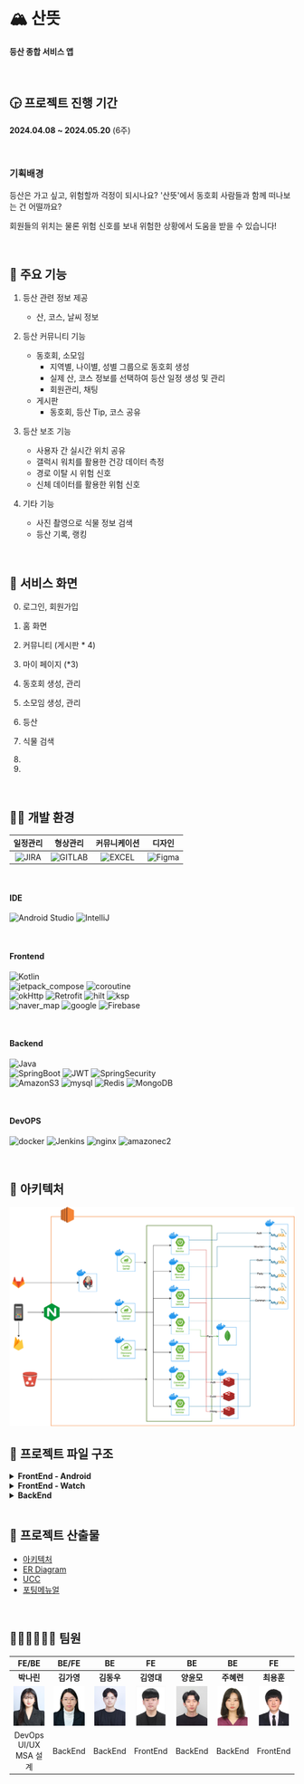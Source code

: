 # 🏔 산뜻

#### 등산 종합 서비스 앱

<br />

## 🕞 프로젝트 진행 기간
**2024.04.08 ~ 2024.05.20** (6주)

<br />

### 기획배경
등산은 가고 싶고, 위험할까 걱정이 되시나요?
'산뜻'에서 동호회 사람들과 함께 떠나보는 건 어떨까요?

회원들의 위치는 물론 위험 신호를 보내 위험한 상황에서 도움을 받을 수 있습니다!

<br />

## 💬 주요 기능
1. 등산 관련 정보 제공
    - 산, 코스, 날씨 정보

2. 등산 커뮤니티 기능
    - 동호회, 소모임
        - 지역별, 나이별, 성별 그룹으로 동호회 생성
        - 실제 산, 코스 정보를 선택하여 등산 일정 생성 및 관리
        - 회원관리, 채팅
    - 게시판
        - 동호회, 등산 Tip, 코스 공유

3. 등산 보조 기능
    - 사용자 간 실시간 위치 공유
    - 갤럭시 워치를 활용한 건강 데이터 측정
    - 경로 이탈 시 위험 신호
    - 신체 데이터를 활용한 위험 신호

4. 기타 기능
    - 사진 촬영으로 식물 정보 검색
    - 등산 기록, 랭킹


<br />

## 📱 서비스 화면

0. 로그인, 회원가입

0. 홈 화면

0. 커뮤니티 (게시판 * 4)

0. 마이 페이지 (*3)

0. 동호회 생성, 관리

0. 소모임 생성, 관리

0. 등산

0. 식물 검색

0. 

0. 


<br />

## 👩‍💻 개발 환경

<a name="item-three"></a>

|일정관리|형상관리|커뮤니케이션|디자인|
|:---:|:---:|:---:|:---:|
| ![JIRA](https://img.shields.io/badge/jira-0052CC?style=for-the-badge&logo=jirasoftware&logoColor=white) | ![GITLAB](https://img.shields.io/badge/gitlab-FC6D26?style=for-the-badge&logo=gitlab&logoColor=white) | ![EXCEL](https://img.shields.io/badge/googlesheets-34A853?style=for-the-badge&logo=notion&logoColor=white) | ![Figma](https://img.shields.io/badge/figma-%23F24E1E.svg?style=for-the-badge&logo=figma&logoColor=white) |


<br />


#### **IDE**

![Android Studio](https://img.shields.io/badge/android%20studio-346ac1?style=for-the-badge&logo=android%20studio&logoColor=white) ![IntelliJ](https://img.shields.io/badge/intellijidea-000000?style=for-the-badge&logo=intellijidea&logoColor=white)

<br />


#### **Frontend**
![Kotlin](https://img.shields.io/badge/kotlin-%237F52FF.svg?style=for-the-badge&logo=kotlin&logoColor=white)  
![jetpack_compose](https://img.shields.io/badge/jetpack_compose-4285F4?style=for-the-badge&logo=jetpackcompose&logoColor=white) ![coroutine](https://img.shields.io/badge/coroutine-8A9296?style=for-the-badge&logo=coroutine&logoColor=white)  
![okHttp](https://img.shields.io/badge/okHttp-009020?style=for-the-badge&logo=okHttp&logoColor=white) ![Retrofit](https://img.shields.io/badge/Retrofit-CC0000?style=for-the-badge&logo=Retrofit&logoColor=white)
![hilt](https://img.shields.io/badge/hilt-231F20?style=for-the-badge&logo=hilt&logoColor=white) ![ksp](https://img.shields.io/badge/ksp-ED8106?style=for-the-badge&logo=ksp&logoColor=white)  
![naver_map](https://img.shields.io/badge/naver_map-03C75A?style=for-the-badge&logo=naver&logoColor=white) ![google](https://img.shields.io/badge/google_map-4285F4?style=for-the-badge&logo=google&logoColor=white) ![Firebase](https://img.shields.io/badge/firebase-FFCA28?style=for-the-badge&logo=firebase&logoColor=white)

<br />


#### **Backend**

![Java](https://img.shields.io/badge/java-%23ED8B00.svg?style=for-the-badge&logo=openjdk&logoColor=white)  
![SpringBoot](https://img.shields.io/badge/springboot-6DB33F?style=for-the-badge&logo=springboot&logoColor=white) ![JWT](https://img.shields.io/badge/JWT-black?style=for-the-badge&logo=JSON%20web%20tokens) ![SpringSecurity](https://img.shields.io/badge/springsecurity-6DB33F?style=for-the-badge&logo=springsecurity&logoColor=white)  
![AmazonS3](https://img.shields.io/badge/AmazonS3-569A31?style=for-the-badge&logo=AmazonS3&logoColor=white) ![mysql](https://img.shields.io/badge/mysql-4479A1?style=for-the-badge&logo=mysql&logoColor=white) ![Redis](https://img.shields.io/badge/redis-DC382D?style=for-the-badge&logo=redis&logoColor=white) ![MongoDB](https://img.shields.io/badge/MongoDB-%234ea94b.svg?style=for-the-badge&logo=mongodb&logoColor=white)

<br />


#### **DevOPS**

![docker](https://img.shields.io/badge/docker-2496ED?style=for-the-badge&logo=docker&logoColor=white) ![Jenkins](https://img.shields.io/badge/Jenkins-D24939?style=for-the-badge&logo=Jenkins&logoColor=white) ![nginx](https://img.shields.io/badge/nginx-009639?style=for-the-badge&logo=nginx&logoColor=white) ![amazonec2](https://img.shields.io/badge/amazonec2-FF9900?style=for-the-badge&logo=amazonec2&logoColor=white)

<br />

## 🏢 아키텍처
<img src="./documents/산뜻_아키텍처.png" style="background-color: white;">



## 📂 프로젝트 파일 구조

<details>
<summary><b>FrontEnd - Android</b></summary>

```
📦santeut
 ┣ 📂data
 ┃ ┣ 📂apiservice
 ┃ ┃ ┣ 📜AuthApiService.kt
 ┃ ┃ ┣ 📜CommonApiService.kt
 ┃ ┃ ┣ 📜GuildApiService.kt
 ┃ ┃ ┣ 📜HikingApiService.kt
 ┃ ┃ ┣ 📜MountainApiService.kt
 ┃ ┃ ┣ 📜PartyApiService.kt
 ┃ ┃ ┣ 📜PlantIdApi.kt
 ┃ ┃ ┣ 📜PostApiService.kt
 ┃ ┃ ┣ 📜UserApiService.kt
 ┃ ┃ ┗ 📜WeatherApi.kt
 ┃ ┣ 📂di
 ┃ ┃ ┣ 📜AppModule.kt
 ┃ ┃ ┣ 📜RemoteModule.kt
 ┃ ┃ ┣ 📜RepositoryModule.kt
 ┃ ┃ ┗ 📜WebSocketClient.kt
 ┃ ┣ 📂model
 ┃ ┃ ┣ 📂request
 ┃ ┃ ┃ ┣ 📜CreateCommentRequest.kt
 ┃ ┃ ┃ ┣ 📜CreatePartyRequest.kt
 ┃ ┃ ┃ ┣ 📜CreatePostRequest.kt
 ┃ ┃ ┃ ┣ 📜EndHikingRequest.kt
 ┃ ┃ ┃ ┣ 📜FCMTokenRequest.kt
 ┃ ┃ ┃ ┣ 📜GuildRequest.kt
 ┃ ┃ ┃ ┣ 📜LoginRequest.kt
 ┃ ┃ ┃ ┣ 📜PartyIdRequest.kt
 ┃ ┃ ┃ ┣ 📜PlantIdentificationRequest.kt
 ┃ ┃ ┃ ┣ 📜SignUpRequest.kt
 ┃ ┃ ┃ ┣ 📜StartHikingRequest.kt
 ┃ ┃ ┃ ┗ 📜WebSocketSendMessageRequest.kt
 ┃ ┃ ┣ 📂response
 ┃ ┃ ┃ ┣ 📜AllcourseResponse.kt
 ┃ ┃ ┃ ┣ 📜ChatResponse.kt
 ┃ ┃ ┃ ┣ 📜CommentResponse.kt
 ┃ ┃ ┃ ┣ 📜CoursePostDetailResponse.kt
 ┃ ┃ ┃ ┣ 📜GuildResponse.kt
 ┃ ┃ ┃ ┣ 📜HikingResponse.kt
 ┃ ┃ ┃ ┣ 📜LocationData.kt
 ┃ ┃ ┃ ┣ 📜LoginResponse.kt
 ┃ ┃ ┃ ┣ 📜MountainResponse.kt
 ┃ ┃ ┃ ┣ 📜MyCourseResponse.kt
 ┃ ┃ ┃ ┣ 📜MyProfileResponse.kt
 ┃ ┃ ┃ ┣ 📜PartyCourseResponse.kt
 ┃ ┃ ┃ ┣ 📜PartyResponse.kt
 ┃ ┃ ┃ ┣ 📜PostResponse.kt
 ┃ ┃ ┃ ┣ 📜ReadPostResponse.kt
 ┃ ┃ ┃ ┣ 📜UserLocationDataResponse.kt
 ┃ ┃ ┃ ┗ 📜WebSocketMessageResponse.kt
 ┃ ┃ ┣ 📜ApiResult.kt
 ┃ ┃ ┗ 📜CustomResponse.kt
 ┃ ┣ 📂repository
 ┃ ┃ ┣ 📜AuthRepository.kt
 ┃ ┃ ┣ 📜AuthRepositoryImpl.kt
 ┃ ┃ ┣ 📜CommonRepository.kt
 ┃ ┃ ┣ 📜CommonRepositoryImpl.kt
 ┃ ┃ ┣ 📜GuildRepository.kt
 ┃ ┃ ┣ 📜GuildRepositoryImpl.kt
 ┃ ┃ ┣ 📜HikingRepository.kt
 ┃ ┃ ┣ 📜HikingRepositoryImpl.kt
 ┃ ┃ ┣ 📜MountainRepository.kt
 ┃ ┃ ┣ 📜MountainRepositoryImpl.kt
 ┃ ┃ ┣ 📜PartyRepository.kt
 ┃ ┃ ┣ 📜PartyRepositoryImpl.kt
 ┃ ┃ ┣ 📜PostRepository.kt
 ┃ ┃ ┣ 📜PostRepositoryImpl.kt
 ┃ ┃ ┣ 📜UserRepository.kt
 ┃ ┃ ┗ 📜UserRepositoryImpl.kt
 ┃ ┗ 📂util
 ┃ ┃ ┣ 📜AuthInterceptor.kt
 ┃ ┃ ┣ 📜CameraX.kt
 ┃ ┃ ┣ 📜CameraXFactory.kt
 ┃ ┃ ┣ 📜CameraXImpl.kt
 ┃ ┃ ┣ 📜RecordingInfo.kt
 ┃ ┃ ┣ 📜RecordingState.kt
 ┃ ┃ ┗ 📜SharedPreferencesUtil.kt
 ┣ 📂designsystem
 ┃ ┗ 📂theme
 ┃ ┃ ┣ 📜Color.kt
 ┃ ┃ ┣ 📜Theme.kt
 ┃ ┃ ┣ 📜Type.kt
 ┃ ┃ ┗ 📜Typography.kt
 ┣ 📂domain
 ┃ ┗ 📂usecase
 ┃ ┃ ┣ 📜CommonUseCase.kt
 ┃ ┃ ┣ 📜FCMTokenUseCase.kt
 ┃ ┃ ┣ 📜GuildUseCase.kt
 ┃ ┃ ┣ 📜HikingUseCase.kt
 ┃ ┃ ┣ 📜LoginUseCase.kt
 ┃ ┃ ┣ 📜MountainUseCase.kt
 ┃ ┃ ┣ 📜PartyUseCase.kt
 ┃ ┃ ┣ 📜PostUseCase.kt
 ┃ ┃ ┣ 📜SignUpUseCase.kt
 ┃ ┃ ┗ 📜UserUseCase.kt
 ┣ 📂ui
 ┃ ┣ 📂chat
 ┃ ┃ ┣ 📜ChatListScreen.kt
 ┃ ┃ ┣ 📜ChatScreen.kt
 ┃ ┃ ┣ 📜ChatViewModel.kt
 ┃ ┃ ┗ 📜Message.kt
 ┃ ┣ 📂community
 ┃ ┃ ┣ 📂common
 ┃ ┃ ┃ ┣ 📜CommentScreen.kt
 ┃ ┃ ┃ ┗ 📜ReadPostScreen.kt
 ┃ ┃ ┣ 📂course
 ┃ ┃ ┃ ┣ 📜CreateCoursePostScreen.kt
 ┃ ┃ ┃ ┣ 📜FindHikingHistory.kt
 ┃ ┃ ┃ ┣ 📜PostCourseScreen.kt
 ┃ ┃ ┃ ┗ 📜ReadCoursePostScreen.kt
 ┃ ┃ ┣ 📂guild
 ┃ ┃ ┃ ┗ 📜JoinGuildScreen.kt
 ┃ ┃ ┣ 📂party
 ┃ ┃ ┃ ┗ 📜JoinPartyScreen.kt
 ┃ ┃ ┣ 📂tips
 ┃ ┃ ┃ ┣ 📜CreateTipPostScreen.kt
 ┃ ┃ ┃ ┗ 📜PostTipsScreen.kt
 ┃ ┃ ┣ 📜CommonViewModel.kt
 ┃ ┃ ┣ 📜CommunityScreen.kt
 ┃ ┃ ┗ 📜PostViewModel.kt
 ┃ ┣ 📂guild
 ┃ ┃ ┣ 📜CreateGuildPostScreen.kt
 ┃ ┃ ┣ 📜CreateGuildScreen.kt
 ┃ ┃ ┣ 📜GuildApplyListScreen.kt
 ┃ ┃ ┣ 📜GuildCommunityScreen.kt
 ┃ ┃ ┣ 📜GuildInfoScreen.kt
 ┃ ┃ ┣ 📜GuildMemberListScreen.kt
 ┃ ┃ ┣ 📜GuildPostDetailScreen.kt
 ┃ ┃ ┣ 📜GuildRankingScreen.kt
 ┃ ┃ ┣ 📜GuildScreen.kt
 ┃ ┃ ┣ 📜GuildViewModel.kt
 ┃ ┃ ┣ 📜MyGuildListScreen.kt
 ┃ ┃ ┣ 📜MyGuildScreen.kt
 ┃ ┃ ┗ 📜UpdateGuildScreen.kt
 ┃ ┣ 📂home
 ┃ ┃ ┣ 📜HomeScreen.kt
 ┃ ┃ ┗ 📜HomeViewModel.kt
 ┃ ┣ 📂landing
 ┃ ┃ ┣ 📜LandingScreen.kt
 ┃ ┃ ┣ 📜UserState.kt
 ┃ ┃ ┗ 📜UserViewModel.kt
 ┃ ┣ 📂login
 ┃ ┃ ┣ 📜LoginEvent.kt
 ┃ ┃ ┣ 📜LoginScreen.kt
 ┃ ┃ ┗ 📜LoginViewModel.kt
 ┃ ┣ 📂map
 ┃ ┃ ┣ 📜LocationModule.kt
 ┃ ┃ ┣ 📜MapScreen.kt
 ┃ ┃ ┣ 📜MapViewModel.kt
 ┃ ┃ ┣ 📜PlantViewModel.kt
 ┃ ┃ ┗ 📜SearchPlant.kt
 ┃ ┣ 📂mountain
 ┃ ┃ ┣ 📜MountainListScreen.kt
 ┃ ┃ ┣ 📜MountainScreen.kt
 ┃ ┃ ┗ 📜MountainViewModel.kt
 ┃ ┣ 📂mypage
 ┃ ┃ ┣ 📜MyHikingScreen.kt
 ┃ ┃ ┣ 📜MyPageScreen.kt
 ┃ ┃ ┣ 📜MyProfileScreen.kt
 ┃ ┃ ┣ 📜MyScheduleScreen.kt
 ┃ ┃ ┗ 📜UserViewModel.kt
 ┃ ┣ 📂navigation
 ┃ ┃ ┣ 📂bottom
 ┃ ┃ ┃ ┣ 📜BottomNavBar.kt
 ┃ ┃ ┃ ┣ 📜CommunityNavGraph.kt
 ┃ ┃ ┃ ┣ 📜GuildNavGraph.kt
 ┃ ┃ ┃ ┣ 📜HomeNavGraph.kt
 ┃ ┃ ┃ ┣ 📜MapNavGraph.kt
 ┃ ┃ ┃ ┣ 📜MountainNavGraph.kt
 ┃ ┃ ┃ ┗ 📜MyPageNavGraph.kt
 ┃ ┃ ┣ 📂top
 ┃ ┃ ┃ ┣ 📜TopBar.kt
 ┃ ┃ ┃ ┗ 📜TopNavGraph.kt
 ┃ ┃ ┣ 📜SanteutNavGraph.kt
 ┃ ┃ ┗ 📜UnAuthNavGraph.kt
 ┃ ┣ 📂noti
 ┃ ┃ ┗ 📜NotiScreen.kt
 ┃ ┣ 📂party
 ┃ ┃ ┣ 📜InputPartyInfoScreen.kt
 ┃ ┃ ┣ 📜MyPartyListScreen.kt
 ┃ ┃ ┣ 📜PartyViewModel.kt
 ┃ ┃ ┗ 📜SelectedMountain.kt
 ┃ ┣ 📂signup
 ┃ ┃ ┣ 📜SIgnUpEvent.kt
 ┃ ┃ ┣ 📜SignUpScreen.kt
 ┃ ┃ ┗ 📜SignUpViewModel.kt
 ┃ ┗ 📂wearable
 ┃ ┃ ┗ 📜WearableViewModel.kt
 ┣ 📜MainActivity.kt
 ┣ 📜MainApplication.kt
 ┣ 📜MyFirebaseMessagingService.kt
 ┗ 📜SanteutApp.kt
```

</details>

<details>
<summary><b>FrontEnd - Watch</b></summary>

```
📦santeut
 ┣ 📂data
 ┃ ┣ 📜ExerciseClientKtx.kt
 ┃ ┣ 📜ExerciseClientManager.kt
 ┃ ┗ 📜HealthServicesRepository.kt
 ┣ 📂design
 ┃ ┗ 📂theme
 ┃ ┃ ┗ 📜Theme.kt
 ┣ 📂di
 ┃ ┣ 📜BindService.kt
 ┃ ┣ 📜MainModule.kt
 ┃ ┗ 📜ServiceModule.kt
 ┣ 📂service
 ┃ ┣ 📜ExerciseLogger.kt
 ┃ ┣ 📜ExerciseNotificationManager.kt
 ┃ ┣ 📜ExerciseService.kt
 ┃ ┣ 📜ExerciseServiceMonitor.kt
 ┃ ┗ 📜ExerciseState.kt
 ┣ 📂ui
 ┃ ┣ 📂health
 ┃ ┃ ┣ 📜HealthScreen.kt
 ┃ ┃ ┣ 📜HealthScreenState.kt
 ┃ ┃ ┗ 📜HealthViewModel.kt
 ┃ ┣ 📂main
 ┃ ┃ ┣ 📜MainScreen.kt
 ┃ ┃ ┗ 📜MainViewModel.kt
 ┃ ┣ 📂map
 ┃ ┃ ┗ 📜MapScreen.kt
 ┃ ┣ 📜HealthDataViewModel.kt
 ┃ ┗ 📜WearableModule.kt
 ┣ 📜MainActivity.kt
 ┣ 📜MainApplication.kt
 ┗ 📜SanteutApp.kt
```

</details>

<details>
<summary><b>BackEnd</b></summary>

```
📦gateway
 ┣ 📂authorize
 ┃ ┗ 📜AuthorizationToken.java
 ┣ 📂filter
 ┃ ┣ 📜CustomFilter.java
 ┃ ┗ 📜GlobalFilter.java
 ┗ 📜GatewayApplication.java
 ```

```
📦auth
 ┣ 📂common
 ┃ ┣ 📂exception
 ┃ ┃ ┣ 📜ApiExceptionController.java
 ┃ ┃ ┗ 📜DataNotFoundException.java
 ┃ ┣ 📂jwt
 ┃ ┃ ┣ 📜JwtFilter.java
 ┃ ┃ ┗ 📜JwtTokenProvider.java
 ┃ ┣ 📂response
 ┃ ┃ ┣ 📜BasicResponse.java
 ┃ ┃ ┣ 📜ErrorResponse.java
 ┃ ┃ ┣ 📜PagingResponse.java
 ┃ ┃ ┗ 📜ResponseCode.java
 ┃ ┣ 📂userDetail
 ┃ ┃ ┗ 📜CustomUserDetailsService.java
 ┃ ┗ 📂util
 ┃ ┃ ┗ 📜ResponseUtil.java
 ┣ 📂config
 ┃ ┣ 📜CorsConfig.java
 ┃ ┣ 📜RedisConfig.java
 ┃ ┣ 📜S3Config.java
 ┃ ┗ 📜SecurityConfig.java
 ┣ 📂controller
 ┃ ┣ 📜AuthController.java
 ┃ ┗ 📜UserController.java
 ┣ 📂dto
 ┃ ┣ 📂request
 ┃ ┃ ┣ 📜HikingRecordRequest.java
 ┃ ┃ ┣ 📜PartyMemberInfoRequest.java
 ┃ ┃ ┣ 📜SignInRequestDto.java
 ┃ ┃ ┣ 📜SignUpRequestDto.java
 ┃ ┃ ┣ 📜UpdatePasswordRequest.java
 ┃ ┃ ┣ 📜UpdateProfileImageRequest.java
 ┃ ┃ ┗ 📜UpdateProfileRequest.java
 ┃ ┗ 📂response
 ┃ ┃ ┣ 📜GetMountainRecordResponse.java
 ┃ ┃ ┣ 📜GetMypageProfileResponse.java
 ┃ ┃ ┣ 📜GetPartyMemberInfoResponse.java
 ┃ ┃ ┣ 📜GetUserInfoResponse.java
 ┃ ┃ ┣ 📜GetUserLevelResponse.java
 ┃ ┃ ┣ 📜JwtTokenResponseDto.java
 ┃ ┃ ┗ 📜SignInResponse.java
 ┣ 📂entity
 ┃ ┣ 📜Image.java
 ┃ ┣ 📜RefreshToken.java
 ┃ ┗ 📜UserEntity.java
 ┣ 📂feign
 ┣ 📂repository
 ┃ ┣ 📜RefreshTokenRepository.java
 ┃ ┗ 📜UserRepository.java
 ┣ 📂service
 ┃ ┣ 📂implementation
 ┃ ┃ ┣ 📜AuthServiceImpl.java
 ┃ ┃ ┗ 📜UserServiceImpl.java
 ┃ ┣ 📜AuthService.java
 ┃ ┗ 📜UserService.java
 ┣ 📂util
 ┃ ┣ 📜AgeUtil.java
 ┃ ┣ 📜ImageUtil.java
 ┃ ┗ 📜LevelUtil.java
 ┗ 📜AuthApplication.java
```

```
📦guild
 ┣ 📂common
 ┃ ┣ 📂exception
 ┃ ┃ ┣ 📜AccessDeniedException.java
 ┃ ┃ ┣ 📜ApiExceptionController.java
 ┃ ┃ ┣ 📜CategoryNotFoundException.java
 ┃ ┃ ┣ 📜DataNotFoundException.java
 ┃ ┃ ┗ 📜FeignClientException.java
 ┃ ┣ 📂response
 ┃ ┃ ┣ 📜BasicResponse.java
 ┃ ┃ ┣ 📜ErrorResponse.java
 ┃ ┃ ┣ 📜PagingResponse.java
 ┃ ┃ ┗ 📜ResponseCode.java
 ┃ ┗ 📂util
 ┃ ┃ ┗ 📜ResponseUtil.java
 ┣ 📂config
 ┃ ┣ 📜RedisConfig.java
 ┃ ┗ 📜S3Config.java
 ┣ 📂controller
 ┃ ┣ 📜GuildController.java
 ┃ ┣ 📜GuildPostController.java
 ┃ ┣ 📜GuildUserController.java
 ┃ ┗ 📜RankController.java
 ┣ 📂dto
 ┃ ┣ 📂request
 ┃ ┃ ┣ 📜CreateGuildRequest.java
 ┃ ┃ ┣ 📜GuildPostUpdateRequestDto.java
 ┃ ┃ ┣ 📜PatchGuildInfoRequest.java
 ┃ ┃ ┗ 📜PostCreateRequestDto.java
 ┃ ┗ 📂response
 ┃ ┃ ┣ 📜ApplyGuildListResponse.java
 ┃ ┃ ┣ 📜GetDetailGuildResponse.java
 ┃ ┃ ┣ 📜GetGuildListResponse.java
 ┃ ┃ ┣ 📜GetMyGuildResponse.java
 ┃ ┃ ┣ 📜GuildMemberListResponse.java
 ┃ ┃ ┣ 📜PartyMemberInfo.java
 ┃ ┃ ┣ 📜PostListResponseDto.java
 ┃ ┃ ┣ 📜PostReadResponseDto.java
 ┃ ┃ ┣ 📜RankMembersInfoResponse.java
 ┃ ┃ ┣ 📜RankUserInfo.java
 ┃ ┃ ┣ 📜SearchGuildListResponse.java
 ┃ ┃ ┣ 📜SearchGuildNameListResponse.java
 ┃ ┃ ┗ 📜UserInfoResponse.java
 ┣ 📂entity
 ┃ ┣ 📜BaseEntity.java
 ┃ ┣ 📜CategoryEntity.java
 ┃ ┣ 📜GuildEntity.java
 ┃ ┣ 📜GuildPostEntity.java
 ┃ ┣ 📜GuildRequestEntity.java
 ┃ ┣ 📜GuildUserEntity.java
 ┃ ┣ 📜Image.java
 ┃ ┗ 📜RegionEntity.java
 ┣ 📂feign
 ┃ ┣ 📂dto
 ┃ ┃ ┣ 📜AlarmRequestDto.java
 ┃ ┃ ┣ 📜CommentFeignDto.java
 ┃ ┃ ┣ 📜CommentListFeignDto.java
 ┃ ┃ ┣ 📜PartyMemberInfoRequest.java
 ┃ ┃ ┣ 📜PartyMemberInfoResponse.java
 ┃ ┃ ┗ 📜UserInfoFeignDto.java
 ┃ ┣ 📜AuthClient.java
 ┃ ┣ 📜CommonClient.java
 ┃ ┣ 📜FeignResponseDto.java
 ┃ ┗ 📜UserFeign.java
 ┣ 📂repository
 ┃ ┣ 📜CategoryRepository.java
 ┃ ┣ 📜GuildPostRepository.java
 ┃ ┣ 📜GuildRepository.java
 ┃ ┣ 📜GuildRequestRepository.java
 ┃ ┣ 📜GuildUserRepository.java
 ┃ ┗ 📜RegionRepository.java
 ┣ 📂service
 ┃ ┣ 📂implementation
 ┃ ┃ ┣ 📜GuildServiceImpl.java
 ┃ ┃ ┣ 📜GuildUserServiceImpl.java
 ┃ ┃ ┣ 📜PostServiceImpl.java
 ┃ ┃ ┗ 📜RankServiceImpl.java
 ┃ ┣ 📜GuildService.java
 ┃ ┣ 📜GuildUserService.java
 ┃ ┣ 📜PostService.java
 ┃ ┗ 📜RankService.java
 ┣ 📂util
 ┃ ┣ 📜ImageUtil.java
 ┃ ┗ 📜RegionUtil.java
 ┗ 📜GuildApplication.java
```
 
</details>

<br />

## 📑 프로젝트 산출물
- [아키텍처](./documents/산뜻_아키텍처.png)
- [ER Diagram](./documents/산뜻_ERD.png)
- [UCC](https://youtu.be/j2zv7wjKVw4)
- [포팅메뉴얼](./exec/)

<br />

## 👨‍👨‍👧👨‍👨‍👧 팀원
|FE/BE|BE/FE|BE|FE|BE|BE|FE|
|:---:|:---:|:---:|:---:|:---:|:---:|:---:|
|**박나린**|**김가영**|**김동우**|**김영대**|**양윤모**|**주혜련**|**최용훈**|
|<img src="./documents/member/박나린.jpg" style="height: 70px">|<img src="./documents/member/김가영.jpg" style="height: 70px">|<img src="./documents/member/김동우.jpg" style="height: 70px">|<img src="./documents/member/김영대.jpg" style="height: 70px">|<img src="./documents/member/양윤모.jpg" style="height: 70px">|<img src="./documents/member/주혜련.jpg" style="height: 70px">|<img src="./documents/member/최용훈.jpg" style="height: 70px">|
| DevOps <br/> UI/UX <br/> MSA 설계 | BackEnd | BackEnd | FrontEnd | BackEnd | BackEnd | FrontEnd |